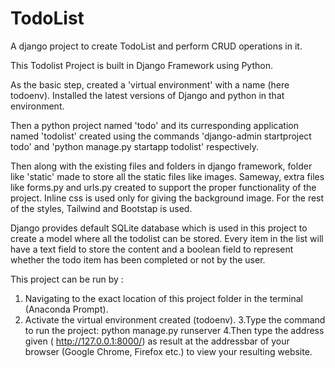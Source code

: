 # TodoList
 A django project to create TodoList and perform CRUD operations in it.
 
This Todolist Project is built in Django Framework using Python.

As the basic step, created a 'virtual environment' with a name (here todoenv). 
Installed the latest versions of Django and python in that environment.

Then a python project named 'todo' and its curresponding application named 'todolist' created
using the commands 'django-admin startproject todo' and 'python manage.py startapp todolist' respectively.

Then along with the existing files and folders in django framework, folder like 'static' made to store all the static files like images.
Sameway, extra files like forms.py and urls.py created to support the proper functionality of the project.
Inline css is used only for giving the background image. For the rest of the styles, Tailwind and Bootstap is used.

Django provides  default SQLite database which is used in this project to create a model where all the todolist can be stored.
Every item in the list will have a text field to store the content and a boolean field to represent whether the todo item has been completed or not by the user. 

This project can be run by :
1. Navigating to the exact location of this project folder in the terminal (Anaconda Prompt).
2. Activate the virtual environment created (todoenv).
3.Type the command to run the project:
		python manage.py runserver
4.Then type the address given ( http://127.0.0.1:8000/) as result at the addressbar of your browser (Google Chrome, Firefox etc.) 
to view your resulting website.

